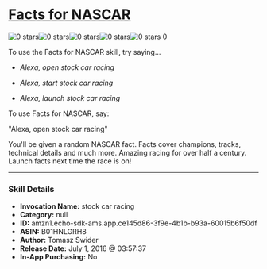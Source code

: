 # [Facts for NASCAR](http://alexa.amazon.com/#skills/amzn1.echo-sdk-ams.app.ce145d86-3f9e-4b1b-b93a-60015b6f50df)
![0 stars](../../images/ic_star_border_black_18dp_1x.png)![0 stars](../../images/ic_star_border_black_18dp_1x.png)![0 stars](../../images/ic_star_border_black_18dp_1x.png)![0 stars](../../images/ic_star_border_black_18dp_1x.png)![0 stars](../../images/ic_star_border_black_18dp_1x.png) 0

To use the Facts for NASCAR skill, try saying...

* *Alexa, open stock car racing*

* *Alexa, start stock car racing*

* *Alexa, launch stock car racing*

To use Facts for NASCAR, say:

"Alexa, open stock car racing"

You'll be given a random NASCAR fact. Facts cover champions, tracks, technical details and much more. Amazing racing for over half a century. Launch facts next time the race is on!

***

### Skill Details

* **Invocation Name:** stock car racing
* **Category:** null
* **ID:** amzn1.echo-sdk-ams.app.ce145d86-3f9e-4b1b-b93a-60015b6f50df
* **ASIN:** B01HNLGRH8
* **Author:** Tomasz Swider
* **Release Date:** July 1, 2016 @ 03:57:37
* **In-App Purchasing:** No
